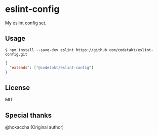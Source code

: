 # eslint-config

My eslint config set.

## Usage

```
$ npm install --save-dev eslint https://github.com/codetakt/eslint-config.git
```

```json
{
  "extends": ["@codetakt/eslint-config"]
}
```

## License

MIT

## Special thanks

@hokaccha (Original author)
